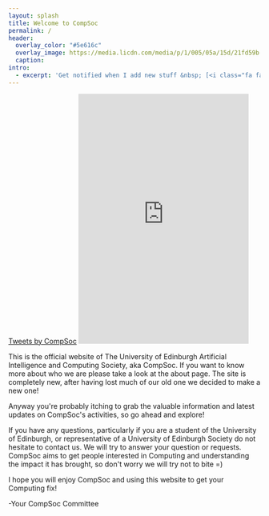 ```yaml
---
layout: splash
title: Welcome to CompSoc
permalink: /
header:
  overlay_color: "#5e616c"
  overlay_image: https://media.licdn.com/media/p/1/005/05a/15d/21fd59b.png
  caption:
intro:
  - excerpt: 'Get notified when I add new stuff &nbsp; [<i class="fa fa-twitter"></i> @mmistakes](https://twitter.com/mmistakes){: .btn .btn--twitter}'
---
```


<div class="sidebar__right">
  <a class="twitter-timeline" data-height="250" href="https://twitter.com/CompSoc">Tweets by CompSoc</a> <script async src="//platform.twitter.com/widgets.js" charset="utf-8"></script>
  <iframe src="https://www.facebook.com/plugins/page.php?href=https%3A%2F%2Fwww.facebook.com%2Fcompsoc&tabs=timeline&width=340&height=500&small_header=false&adapt_container_width=true&hide_cover=false&show_facepile=true" width="340" height="500" style="border:none;overflow:hidden" scrolling="no" frameborder="0" allowTransparency="true"></iframe>
</div>

This is the official website of The University of Edinburgh Artificial Intelligence and Computing Society, aka CompSoc. If you want to know more about who we are please take a look at the about page. The site is completely new, after having lost much of our old one we decided to make a new one!

Anyway you're probably itching to grab the valuable information and latest updates on CompSoc's activities, so go ahead and explore!

If you have any questions, particularly if you are a student of the University of Edinburgh, or representative of a University of Edinburgh Society do not hesitate to contact us. We will try to answer your question or requests. CompSoc aims to get people interested in Computing and understanding the impact it has brought, so don't worry we will try not to bite =)

I hope you will enjoy CompSoc and using this website to get your Computing fix!

-Your CompSoc Committee